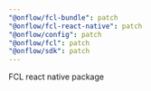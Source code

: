 ```yaml
---
"@onflow/fcl-bundle": patch
"@onflow/fcl-react-native": patch
"@onflow/config": patch
"@onflow/fcl": patch
"@onflow/sdk": patch
---
```


FCL react native package
